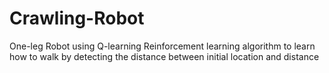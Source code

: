 # Crawling-Robot
One-leg Robot using Q-learning Reinforcement learning algorithm to learn how to walk by detecting the distance between initial location and distance
